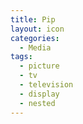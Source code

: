 ```yaml
---
title: Pip
layout: icon
categories:
  - Media
tags:
  - picture
  - tv
  - television
  - display
  - nested
---
```

